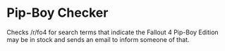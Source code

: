 # Pip-Boy Checker

Checks /r/fo4 for search terms that indicate the Fallout 4 Pip-Boy Edition may be in stock and sends an email to inform someone of that.
